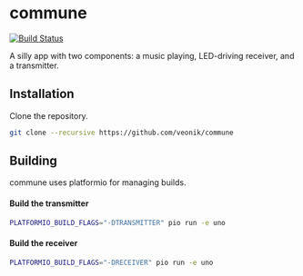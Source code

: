 commune
=======

[![Build Status](https://travis-ci.org/veonik/commune.svg?branch=master)](https://travis-ci.org/veonik/commune)

A silly app with two components: a music playing, LED-driving receiver,
and a transmitter.

Installation
------------

Clone the repository.

```bash
git clone --recursive https://github.com/veonik/commune
```


Building
--------

commune uses platformio for managing builds.


#### Build the transmitter

```bash
PLATFORMIO_BUILD_FLAGS="-DTRANSMITTER" pio run -e uno
```


#### Build the receiver

```bash
PLATFORMIO_BUILD_FLAGS="-DRECEIVER" pio run -e uno
```